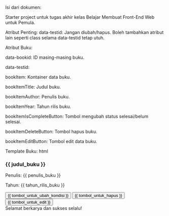 Isi dari dokumen:

Starter project untuk tugas akhir kelas Belajar Membuat Front-End Web untuk Pemula.

Atribut Penting:
data-testid: Jangan diubah/hapus. Boleh tambahkan atribut lain seperti class selama data-testid tetap utuh.

Atribut Buku:

data-bookid: ID masing-masing buku.

data-testid:

bookItem: Kontainer data buku.

bookItemTitle: Judul buku.

bookItemAuthor: Penulis buku.

bookItemYear: Tahun rilis buku.

bookItemIsCompleteButton: Tombol mengubah status selesai/belum selesai.

bookItemDeleteButton: Tombol hapus buku.

bookItemEditButton: Tombol edit data buku.

Template Buku:
html
<div data-bookid="{{ ID_buku }}" data-testid="bookItem">
  <h3 data-testid="bookItemTitle">{{ judul_buku }}</h3>
  <p data-testid="bookItemAuthor">Penulis: {{ penulis_buku }}</p>
  <p data-testid="bookItemYear">Tahun: {{ tahun_rilis_buku }}</p>
  <div>
    <button data-testid="bookItemIsCompleteButton">{{ tombol_untuk_ubah_kondisi }}</button>
    <button data-testid="bookItemDeleteButton">{{ tombol_untuk_hapus }}</button>
    <button data-testid="bookItemEditButton">{{ tombol_untuk_edit }}</button>
  </div>
</div>
Selamat berkarya dan sukses selalu!
